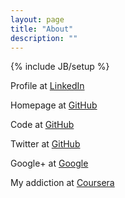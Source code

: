 ```yaml
---
layout: page
title: "About"
description: ""
---
```

{% include JB/setup %}

Profile at [LinkedIn](http://uk.linkedin.com/in/jvangael/)

Homepage at [GitHub](http://jvangael.github.io/)

Code at [GitHub](https://github.com/jvangael)

Twitter at [GitHub](https://twitter.com/jvangael)

Google+ at [Google](https://plus.google.com/104063489577052626944)

My addiction at [Coursera](https://www.coursera.org/user/i/27135762759c2f484b84d83a100846da)

